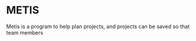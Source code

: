 # METIS
Metis is a program to help plan projects, and projects can be saved so that team members 


